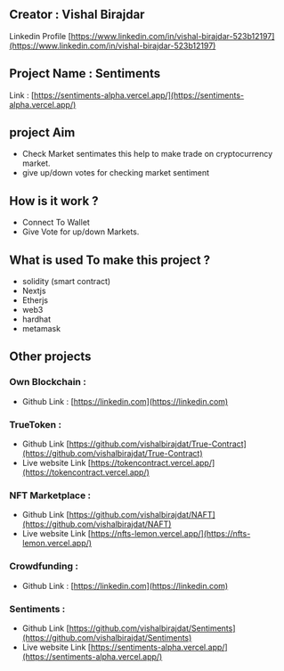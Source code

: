 ## Creator : Vishal Birajdar
Linkedin  Profile [https://www.linkedin.com/in/vishal-birajdar-523b12197](https://www.linkedin.com/in/vishal-birajdar-523b12197)

## Project Name : Sentiments
Link : [https://sentiments-alpha.vercel.app/](https://sentiments-alpha.vercel.app/)

## project Aim

- Check Market sentimates  this help to make trade on cryptocurrency market.
- give up/down votes for checking market sentiment

## How is it work ?
- Connect To Wallet
- Give Vote for up/down Markets.

## What is used To make this project ? 
- solidity (smart contract)
- Nextjs
- Etherjs
- web3
- hardhat
- metamask


## Other projects

### Own Blockchain : 
- Github Link : [https://linkedin.com](https://linkedin.com)

### TrueToken : 
- Github Link [https://github.com/vishalbirajdat/True-Contract](https://github.com/vishalbirajdat/True-Contract)
- Live website Link [https://tokencontract.vercel.app/](https://tokencontract.vercel.app/)

### NFT Marketplace :
- Github Link [https://github.com/vishalbirajdat/NAFT](https://github.com/vishalbirajdat/NAFT)
- Live website Link [https://nfts-lemon.vercel.app/](https://nfts-lemon.vercel.app/)

### Crowdfunding :
- Github Link : [https://linkedin.com](https://linkedin.com)

### Sentiments : 
- Github Link [https://github.com/vishalbirajdat/Sentiments](https://github.com/vishalbirajdat/Sentiments)
- Live website Link [https://sentiments-alpha.vercel.app/](https://sentiments-alpha.vercel.app/)

